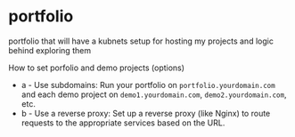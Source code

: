 # portfolio
portfolio that will have a kubnets setup for hosting my projects and logic behind exploring them

How to set porfolio and demo projects (options)
 - a - Use subdomains: Run your portfolio on `portfolio.yourdomain.com` and each demo project on `demo1.yourdomain.com`, `demo2.yourdomain.com`, etc.
 - b - Use a reverse proxy: Set up a reverse proxy (like Nginx) to route requests to the appropriate services based on the URL.